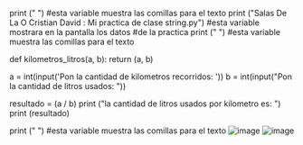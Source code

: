 print (" ") #esta variable muestra las comillas para el texto
print ("Salas De La O Cristian David : Mi practica de clase string.py") #esta variable mostrara en la pantalla los datos 
#de la practica
print (" ") #esta variable muestra las comillas para el texto 

def kilometros_litros(a, b):
    return (a, b)

a = int(input('Pon la cantidad de kilometros recorridos: '))
b = int(input("Pon la cantidad de litros usados: "))

resultado = (a / b)
print ("la cantidad de litros usados por kilometro es: ")
print (resultado)

print (" ") #esta variable muestra las comillas para el texto 
![image](https://github.com/user-attachments/assets/8d5ac348-103b-44e9-92c9-f9a6b5268323)
![image](https://github.com/user-attachments/assets/e2afb718-d192-402b-a25d-968c56e1f150)

